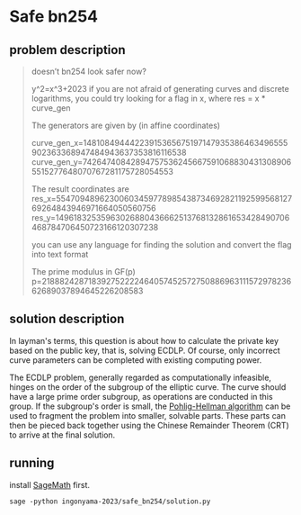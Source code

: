 # Safe bn254

## problem description
> doesn’t bn254 look safer now?
> 
> y^2=x^3+2023 if you are not afraid of generating curves and discrete logarithms, you could try looking for a flag in x, where res = x * curve_gen
> 
> The generators are given by (in affine coordinates)
> 
> curve_gen_x=14810849444223915365675197147935386463496555902363368947484943637353816116538 curve_gen_y=742647408428947575362456675910688304313089065515277648070767281175728054553
> 
> The result coordinates are res_x=5547094896230060345977898543873469282119259956812769264843946971664050560756 res_y=14961832535963026880436662513768132861653428490706468784706450723166120307238
> 
> you can use any language for finding the solution and convert the flag into text format
> 
> The prime modulus in GF(p) p=21888242871839275222246405745257275088696311157297823662689037894645226208583


## solution description
In layman's terms, this question is about how to calculate the private key based on the public key, that is, solving ECDLP. Of course, only incorrect curve parameters can be completed with existing computing power.

The ECDLP problem, generally regarded as computationally infeasible, hinges on the order of the subgroup of the elliptic curve. The curve should have a large prime order subgroup, as operations are conducted in this group. If the subgroup's order is small, the [Pohlig-Hellman algorithm](https://en.wikipedia.org/wiki/Pohlig%E2%80%93Hellman_algorithm) can be used to fragment the problem into smaller, solvable parts. These parts can then be pieced back together using the Chinese Remainder Theorem (CRT) to arrive at the final solution. 


## running
install [SageMath](https://doc.sagemath.org/html/en/installation/index.html) first.
```
sage -python ingonyama-2023/safe_bn254/solution.py
```
